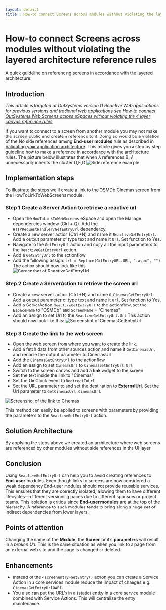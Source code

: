 ```yaml
---
layout: default
title : How-to connect Screens across modules without violating the layered architecture reference rules 
---
```

# How-to connect Screens across modules without violating the layered architecture reference rules
A quick guideline on referencing screens in accordance with the layered architecture.
## Introduction
*This article is targeted at OutSystems version 11 Reactive Web applications for previous versions and tradional web applications see [How-to connect OutSystems Web Screens across eSpaces without violating the 4 layer canvas reference rules](https://itnext.io/how-to-connect-outsystems-web-screens-across-espaces-without-violating-the-no-side-reference-rule-b03f8aae16ac)*

If you want to connect to a screen from another module you may not make the screen public and create a reference to it. Doing so would be a violation of the No side references among **End-user modules** rule as described in [Validating your application architecture](https://success.outsystems.com/Support/Enterprise_Customers/Maintenance_and_Operations/Designing_the_Architecture_of_Your_OutSystems_Applications/Validating_your_application_architecture).
This article gives you a step by step guideline how to make a reference in accordance with the architecture rules.
The picture below illustrates that when A references B, A unnecessarily inherits the cluster D,E,G
![Side reference example](images/SideReferences.png)

## Implementation steps
To illustrate the steps we'll create a link to the OSMDb Cinemas screen from the HowToLinkToWebScreens module.
### Step 1 Create a Server Action to retrieve a reactive url
* Open the `HowToLinkToWebScreens` eSpace and open the Manage dependencies window (Ctrl + Q). Add the `HTTPRequestHandler/GetEntryUrl` dependency.
* Create a new server action (Ctrl +N) and name it `ReactiveGetEntryUrl`. Add a output parameter of type text and name it `Url`. Set function to Yes.
* Navigate to the `GetEntryUrl` action and copy all the input parameters to the `ReactiveGetEntryUrl` action.
* Add a `GetEntryUrl` to the actionflow
* Add the following assign: `Url = Replace(GetEntryURL.URL, ".aspx", "")`
The action should now look like this ![Screenshot of ReactiveGetEntryUrl](images/ReactiveGetEntryUrl.png)

### Step 2 Create a ServerAction to retrieve the screen url
* Create a new server action (Ctrl +N) and name it `CinemasGetEntryUrl`. Add a output parameter of type text and name it `Url`. Set function to Yes.
* Add a ServerAction `ReactiveGetEntryUrl` to the actionflow, set the `EspaceName` to "OSMDb" and `ScreenName` = "Cinemas"
* Add an assign to set Url to the `ReactiveGetEntryUrl.Url`
This action should now look like this: ![Screenshot of CinemasGetEntryUrl](images/CinemasGetEntryUrl.png)
### Step 3 Create the link to the web screen
* Open the web screen from where you want to create the link.
* Add a fetch data from other sources action and name it `GetCinemasUrl` and rename the output parameter to CinemasUrl
* Add the `CinemasGetEntryUrl` to the actionflow
* Add an assign to set `CinemasUrl` to `CinemasGetEntryUrl.Url`
* Switch to the screen canvas and add a **link** widget to the screen
* Set the text inside the link to "Cinemas"
* Set the On Clock event to `RedirectToUrl`
* Set the URL parameter to
and set the destination to **ExternalUrl**. Set the Url parameter to `GetCinemasUrl.CinemasUrl`.

![Screenshot of the link to Cinemas](images/LinkToCinemas.png)

This method can easily be applied to screens with parameters by providing the parameters to the `ReactiveGetEntryUrl` action.

## Solution Architecture
By applying the steps above we created an architecture where web screens are referenced by other modules without side references in the UI layer

## Conclusion
Using `ReactiveGetEntryUrl` can help you to avoid creating references to **End-user** modules. Even though links to screens are now considered a weak dependency End-user modules should not provide reusable services. This ensures that they are correctly isolated, allowing them to have different lifecycles — different versioning paces due to different sponsors or project teams.
This isolation is critical since **End-user modules** are at the top of the hierarchy. A reference to such modules tends to bring along a huge set of indirect dependencies from lower layers.

## Points of attention
Changing the name of the **Module**, the **Screen** or it’s **parameters** will result in a *broken Url*. This is the same situation as when you link to a page from an external web site and the page is changed or deleted.
## Enhancements
* Instead of the `<screenentry>GetEntry()` action you can create a Service Action in a core services module reduce the impact of changes e.g. `CinemasGetEntryUrlOAPI`.
* You also can put the URL's in a (static) entity in a core service module combined with Service Actions. This will centralize the entry maintenance.
